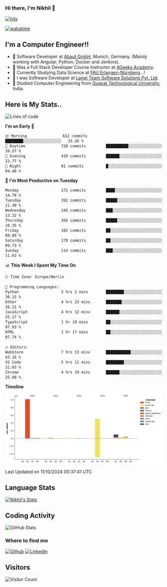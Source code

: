 ### Hi there, I'm Nikhil 👋

[![hits](https://hits.sh/github.com/silentsoft/hits.svg?color=2311cc)](https://hits.sh/github.com/silentsoft/hits/)

[![wakatime](https://wakatime.com/badge/user/369b6a3a-7953-4ff9-b7c7-be53d0a7ccc6.svg)](https://wakatime.com/@369b6a3a-7953-4ff9-b7c7-be53d0a7ccc6)

## I'm a  Computer Engineer!!

- 🌱 Software Developer at [Abaut GmbH](https://www.abaut.de/), Munich, Germany. (Mainly working with Angular, Python, Docker and Jenkins).
- 🌱 Was a Full Stack Developer Course Instructor at [4Geeks Academy](https://4geeks.com/).
- 🌱 Currently Studying Data Science at [FAU Erlangen-Nürnberg](https://www.fau.de/)...!
- 🌱 I was Software Developer at [Lanet Team Software Solutions Pvt. Ltd](https://lanetteam.com/).
- 🌱 Studied Computer Engineering from [Gujarat Technological University](https://www.gtu.ac.in/), India.

<h2>Here is My Stats..</h2>

<!--START_SECTION:waka-->
![Lines of code](https://img.shields.io/badge/From%20Hello%20World%20I%27ve%20Written-17.2%20million%20lines%20of%20code-blue)

**I'm an Early 🐤** 

```text
🌞 Morning                612 commits         ████████░░░░░░░░░░░░░░░░░   33.26 % 
🌆 Daytime                728 commits         ██████████░░░░░░░░░░░░░░░   39.57 % 
🌃 Evening                419 commits         ██████░░░░░░░░░░░░░░░░░░░   22.77 % 
🌙 Night                  81 commits          █░░░░░░░░░░░░░░░░░░░░░░░░   04.40 % 
```
📅 **I'm Most Productive on Tuesday** 

```text
Monday                   272 commits         ████░░░░░░░░░░░░░░░░░░░░░   14.78 % 
Tuesday                  392 commits         █████░░░░░░░░░░░░░░░░░░░░   21.30 % 
Wednesday                245 commits         ███░░░░░░░░░░░░░░░░░░░░░░   13.32 % 
Thursday                 356 commits         █████░░░░░░░░░░░░░░░░░░░░   19.35 % 
Friday                   182 commits         ██░░░░░░░░░░░░░░░░░░░░░░░   09.89 % 
Saturday                 179 commits         ██░░░░░░░░░░░░░░░░░░░░░░░   09.73 % 
Sunday                   214 commits         ███░░░░░░░░░░░░░░░░░░░░░░   11.63 % 
```


📊 **This Week I Spent My Time On** 

```text
🕑︎ Time Zone: Europe/Berlin

💬 Programming Languages: 
Python                   5 hrs 2 mins        ████████░░░░░░░░░░░░░░░░░   30.15 % 
Other                    4 hrs 23 mins       ███████░░░░░░░░░░░░░░░░░░   26.21 % 
JavaScript               4 hrs 12 mins       ██████░░░░░░░░░░░░░░░░░░░   25.17 % 
TypeScript               1 hr 19 mins        ██░░░░░░░░░░░░░░░░░░░░░░░   07.93 % 
HTML                     1 hr 17 mins        ██░░░░░░░░░░░░░░░░░░░░░░░   07.74 % 

🔥 Editors: 
WebStorm                 7 hrs 13 mins       ███████████░░░░░░░░░░░░░░   43.16 % 
VS Code                  5 hrs 11 mins       ████████░░░░░░░░░░░░░░░░░   31.03 % 
Chrome                   4 hrs 19 mins       ██████░░░░░░░░░░░░░░░░░░░   25.80 % 
```

**Timeline**

![Lines of Code chart](https://raw.githubusercontent.com/nikhilmaguwala/nikhilmaguwala/main/assets/bar_graph.png)


 Last Updated on 11/10/2024 00:37:41 UTC
<!--END_SECTION:waka-->

<h2>Language Stats</h2>

[![Nikhil's Stats](https://github-readme-stats.vercel.app/api/wakatime?username=nikhilmaguwala&layout=compact&title=Stats)](https://github.com/nikhilmaguwala)


<h2>Coding Activity</h2>

<p><img src="https://wakatime.com/share/@nikhilmaguwala/7dd532b8-3e5e-4c26-8c46-68cc27712a92.svg" alt="GitHub Stats"></p>

<h3>Where to find me</h3>
<p>
    <a href="https://github.com/nikhilmaguwala" target="_blank"><img alt="Github" src="https://img.shields.io/badge/GitHub-%2312100E.svg?&style=for-the-badge&logo=Github&logoColor=white" /></a>
    <a href="https://www.linkedin.com/in/nikhil-maguwala" target="_blank"><img alt="LinkedIn" src="https://img.shields.io/badge/linkedin-%230077B5.svg?&style=for-the-badge&logo=linkedin&logoColor=white" /></a> 
</p>


<h2>Visitors</h2>

![Visitor Count](https://profile-counter.glitch.me/nikhilmaguwala/count.svg)

[website]: https://nikhilmaguwala.github.io/
[instagram]: https://www.instagram.com/nikhil_maguwala/
[linkedin]: https://www.linkedin.com/in/nikhil-maguwala/

